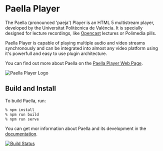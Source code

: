 Paella Player
=============

The Paella (pronounced 'paeja') Player is an HTML 5 multistream player, developed by the Universitat Politècnica de València.
It is specially designed for lecture recordings, like [Opencast](https://opencast.org) lectures or Polimedia pills.

Paella Player is capable of playing multiple audio and video streams synchronously and can be integrated into almost any video platform
using it's powerfull and easy to use plugin architecture.

You can find out more about Paella on the [Paella Player Web Page](https://paellaplayer.upv.es).

![Paella Player Logo](./config/profiles/resources/paella_logo_old.png)


Build and Install
-----------------

To build Paella, run:

```sh
% npm install
% npm run build
% npm run serve
```

You can get mor information about Paella and its development in the [documentation](https://paellaplayer.upv.es/docs/).

[![Build Status](https://travis-ci.org/polimediaupv/paella.svg?branch=master)](https://travis-ci.org/polimediaupv/paella)
